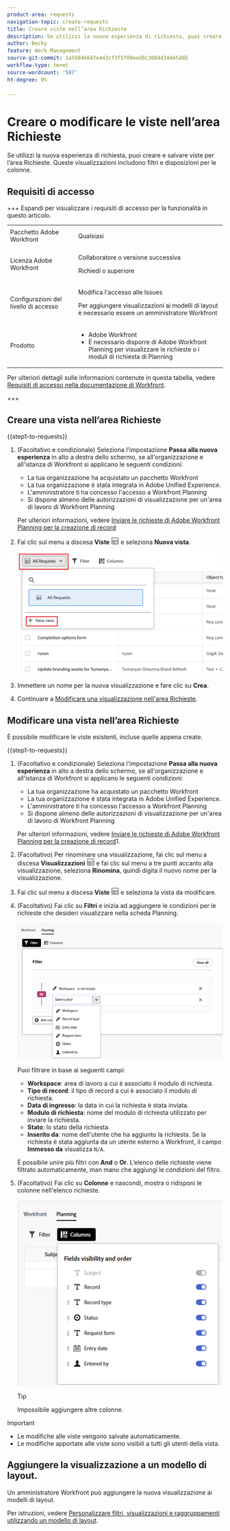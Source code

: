 ```yaml
---
product-area: requests
navigation-topic: create-requests
title: Creare viste nell’area Richieste
description: Se utilizzi la nuova esperienza di richiesta, puoi creare e salvare viste per l’area Richieste.
author: Becky
feature: Work Management
source-git-commit: 1a56846647e443cf3f5f09eed8c3084434de5ddb
workflow-type: tm+mt
source-wordcount: '587'
ht-degree: 0%

---
```


# Creare o modificare le viste nell’area Richieste


Se utilizzi la nuova esperienza di richiesta, puoi creare e salvare viste per l’area Richieste. Queste visualizzazioni includono filtri e disposizioni per le colonne.

## Requisiti di accesso

+++ Espandi per visualizzare i requisiti di accesso per la funzionalità in questo articolo.


<table style="table-layout:auto"> 
 <col> 
 <col> 
 <tbody> 
 <tbody> 
  <tr> 
   <td role="rowheader">Pacchetto Adobe Workfront</td> 
   <td> <p>Qualsiasi </p> </td> 
  </tr> 
  <tr> 
   <td role="rowheader">Licenza Adobe Workfront</td> 
   <td> <p>Collaboratore o versione successiva</p>
   <p>Richiedi o superiore</p>
    </td> 
  </tr> 
  <tr> 
   <td role="rowheader">Configurazioni del livello di accesso</td> 
   <td> <p>Modifica l'accesso alle Issues</p>  <p>Per aggiungere visualizzazioni ai modelli di layout è necessario essere un amministratore Workfront</td> 
  </tr> 
  <tr> 
   <td role="rowheader"> Prodotto</td> 
   <td> <ul><li>Adobe Workfront</li><li>È necessario disporre di Adobe Workfront Planning per visualizzare le richieste o i moduli di richiesta di Planning</td> 
  </tr> 
 </tbody> 
</table>

Per ulteriori dettagli sulle informazioni contenute in questa tabella, vedere [Requisiti di accesso nella documentazione di Workfront](/help/quicksilver/administration-and-setup/add-users/access-levels-and-object-permissions/access-level-requirements-in-documentation.md).

+++

## Creare una vista nell’area Richieste

{{step1-to-requests}}

1. (Facoltativo e condizionale) Seleziona l&#39;impostazione **Passa alla nuova esperienza** in alto a destra dello schermo, se all&#39;organizzazione e all&#39;istanza di Workfront si applicano le seguenti condizioni:

   * La tua organizzazione ha acquistato un pacchetto Workfront
   * La tua organizzazione è stata integrata in Adobe Unified Experience.
   * L&#39;amministratore ti ha concesso l&#39;accesso a Workfront Planning
   * Si dispone almeno delle autorizzazioni di visualizzazione per un&#39;area di lavoro di Workfront Planning

   Per ulteriori informazioni, vedere [Inviare le richieste di Adobe Workfront Planning per la creazione di record](/help/quicksilver/planning/requests/submit-requests.md)

1. Fai clic sul menu a discesa **Viste** ![Viste](assets/view-icon-requests.png) e seleziona **Nuova vista**.

   ![Nuova visualizzazione](assets/create-new-view.png)

1. Immettere un nome per la nuova visualizzazione e fare clic su **Crea**.
1. Continuare a [Modificare una visualizzazione nell&#39;area Richieste](#edit-a-view-in-the-requests-area).

## Modificare una vista nell’area Richieste

È possibile modificare le viste esistenti, incluse quelle appena create.

{{step1-to-requests}}

1. (Facoltativo e condizionale) Seleziona l&#39;impostazione **Passa alla nuova esperienza** in alto a destra dello schermo, se all&#39;organizzazione e all&#39;istanza di Workfront si applicano le seguenti condizioni:

   * La tua organizzazione ha acquistato un pacchetto Workfront
   * La tua organizzazione è stata integrata in Adobe Unified Experience.
   * L&#39;amministratore ti ha concesso l&#39;accesso a Workfront Planning
   * Si dispone almeno delle autorizzazioni di visualizzazione per un&#39;area di lavoro di Workfront Planning

   Per ulteriori informazioni, vedere [Inviare le richieste di Adobe Workfront Planning per la creazione di record](/help/quicksilver/planning/requests/submit-requests.md)1.

1. (Facoltativo) Per rinominare una visualizzazione, fai clic sul menu a discesa **Visualizzazioni** ![Visualizzazioni](assets/view-icon-requests.png) e fai clic sul menu a tre punti accanto alla visualizzazione, seleziona **Rinomina**, quindi digita il nuovo nome per la visualizzazione.
1. Fai clic sul menu a discesa **Viste** ![Viste](assets/view-icon-requests.png) e seleziona la vista da modificare.
1. (Facoltativo) Fai clic su **Filtri** e inizia ad aggiungere le condizioni per le richieste che desideri visualizzare nella scheda Planning.

   ![Modifica dei filtri nella scheda Richieste di Planning](assets/filters-editing-box-in-requests-planning-tab.png)

   Puoi filtrare in base ai seguenti campi:

   * **Workspace**: area di lavoro a cui è associato il modulo di richiesta.
   * **Tipo di record**: il tipo di record a cui è associato il modulo di richiesta.
   * **Data di ingresso**: la data in cui la richiesta è stata inviata.
   * **Modulo di richiesta**: nome del modulo di richiesta utilizzato per inviare la richiesta.
   * **Stato**: lo stato della richiesta.
   * **Inserito da**: nome dell&#39;utente che ha aggiunto la richiesta. Se la richiesta è stata aggiunta da un utente esterno a Workfront, il campo **Immesso da** visualizza `N/A`.

   È possibile unire più filtri con **And** o **Or**.
L’elenco delle richieste viene filtrato automaticamente, man mano che aggiungi le condizioni del filtro.

1. (Facoltativo) Fai clic su **Colonne** e nascondi, mostra o ridisponi le colonne nell&#39;elenco richieste.

   ![Casella Colonne](assets/columns-editing-box-in-requests-planning-tab.png)

   >[!TIP]
   >
   >Impossibile aggiungere altre colonne.

>[!IMPORTANT]
>
> * Le modifiche alle viste vengono salvate automaticamente.
> * Le modifiche apportate alle viste sono visibili a tutti gli utenti della vista.

## Aggiungere la visualizzazione a un modello di layout.

Un amministratore Workfront può aggiungere la nuova visualizzazione ai modelli di layout.

Per istruzioni, vedere [Personalizzare filtri, visualizzazioni e raggruppamenti utilizzando un modello di layout](/help/quicksilver/administration-and-setup/customize-workfront/use-layout-templates/customize-fvg-list-controls-layout-template.md).
